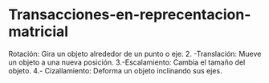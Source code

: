 # Transacciones-en-reprecentacion-matricial
Rotación: Gira un objeto alrededor de un punto o eje.  2. -Translación: Mueve un objeto a una nueva posición.    3.-Escalamiento: Cambia el tamaño del objeto.     4.- Cizallamiento: Deforma un objeto inclinando sus ejes.   
